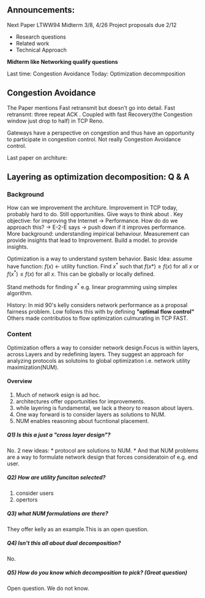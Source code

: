 ## Announcements: 
Next Paper LTWW94
Midterm 3/8, 4/26
Project proposals due 2/12
   - Research questions
   - Related work
   - Technical Approach

**Midterm like Networking qualify questions**

Last time: Congestion Avoidance
Today: Optimization decommposition

## Congestion Avoidance
The Paper mentions Fast retransmit but doesn't go into detail.
Fast retransmt: three repeat ACK . Coupled with fast Recovery(the Congestion window just drop to half)
in TCP Reno.

Gateways have a perspective on congestion and thus have an opportunity to participate in congestion control.
Not really Congestion Avoidance control.

Last paper on architure: 

## Layering as optimization decomposition: Q & A
### Background

How can we improvement the architure. Improvement in TCP today, probably hard to do.
Still opportunities. Give ways to think about . Key objective: for improving the Internet
-> Performance. How do do we approach this?
-> E-2-E says -> push down if it improves performance.
More background: understanding impirical behaviour.  Measurement can provide insights that lead to Improvement.
Build a model. to provide insights.

Optimization is a way to understand system behavior.
Basic Idea: assume have function: $f(x)$ <- utility function. Find $x^*$ such that $f(x*) \geq f(x)$ for all $x$ or $f(x^*) \leq f(x)$ for all $x$. This can be globally or locally defined.

Stand methods for finding $x^*$ e.g. linear programming using simplex algorithm.

History: In mid 90's kelly considers network performance as a proposal fairness problem.
Low follows this with by defining **"optimal flow control"** Others made contributios to flow optimization culmurating in TCP FAST.

### Content
Optimization offers a way to consider network design.Focus is within layers, across Layers and by redefining layers. They suggest an approach for analyzing protocols as solutoins to global optimization i.e. network utility maximization(NUM).

#### Overview
1. Much of network esign is ad hoc.
2. architectures offer opportunities for improvements.
3. while layering is fundamental, we lack a theory to reason about layers.
4. One way forward is to consider layers as solutions to NUM.
5. NUM enables reasoning about fucntional placement.

##### Q1) Is this a just a "cross layer design"?
No.
2 new ideas:
	* protocol are solutions to NUM.
	* And that NUM problems are a way to formulate network design that forces consideratoin of e.g. end user.

##### Q2) How are utility funciton selected?
1. consider users
2. opertors

##### Q3) what NUM formulations are there?
They offer kelly as an example.This is an open question.

##### Q4) Isn't this all about dual decomposition?
No.

##### Q5) How do you know which decomposition to pick? (Great question)
Open question. We do not know.



